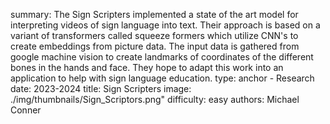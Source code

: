 summary: The Sign Scripters implemented a state of the art model for interpreting videos of sign language into text. Their approach is based on a variant of transformers called squeeze formers which utilize CNN's to create embeddings from picture data. The input data is gathered from google machine vision to create landmarks of coordinates of the different bones in the hands and face. They hope to adapt this work into an application to help with sign language education.
type: anchor - Research
date: 2023-2024
title: Sign Scripters
image: ./img/thumbnails/Sign_Scriptors.png"
difficulty: easy
authors: Michael Conner
